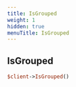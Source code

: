 ```yaml
---
title: IsGrouped
weight: 1
hidden: true
menuTitle: IsGrouped
---
```

## IsGrouped
```perl
$client->IsGrouped()
```